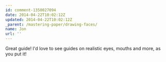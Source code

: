 ```yaml
---
id: comment-1350027094
date: 2014-04-22T10:02:12Z
updated: 2014-04-22T10:02:12Z
_parent: /mastering-paper/drawing-faces/
name: Jon
url: ''
---
```


Great guide! I'd love to see guides on realistic eyes, mouths and more, as you put it!
